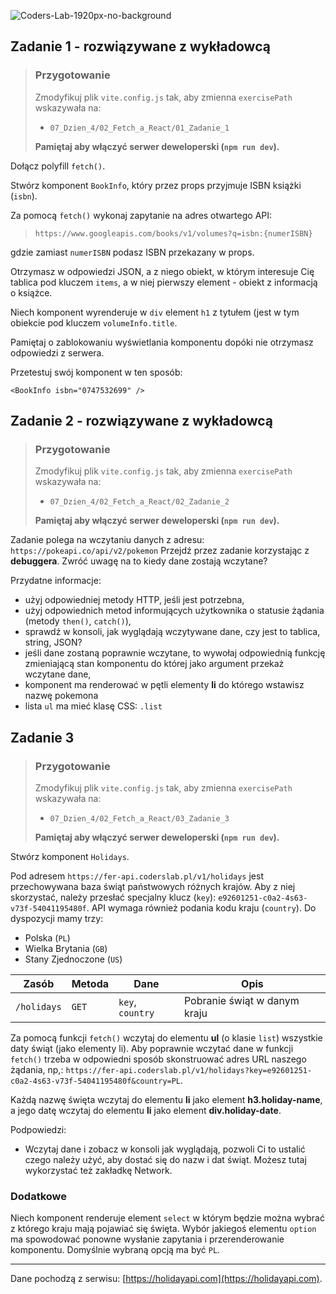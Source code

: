 ![Coders-Lab-1920px-no-background](https://user-images.githubusercontent.com/30623667/104709394-2cabee80-571f-11eb-9518-ea6a794e558e.png)


## Zadanie 1 - rozwiązywane z wykładowcą

> ### Przygotowanie
>
> Zmodyfikuj plik `vite.config.js` tak, aby zmienna `exercisePath` wskazywała na:
>
> - `07_Dzien_4/02_Fetch_a_React/01_Zadanie_1`
>
> **Pamiętaj aby włączyć serwer deweloperski (`npm run dev`).**

Dołącz polyfill `fetch()`.

Stwórz komponent `BookInfo`, który przez props przyjmuje ISBN książki (`isbn`).

Za pomocą `fetch()` wykonaj zapytanie na adres otwartego API:

> `https://www.googleapis.com/books/v1/volumes?q=isbn:{numerISBN}`

gdzie zamiast `numerISBN` podasz ISBN przekazany w props.

Otrzymasz w odpowiedzi JSON, a z niego obiekt, w którym interesuje Cię tablica pod kluczem `items`, a w niej pierwszy element - obiekt z informacją o książce.

Niech komponent wyrenderuje w `div` element `h1` z tytułem (jest w tym obiekcie pod kluczem `volumeInfo.title`.

Pamiętaj o zablokowaniu wyświetlania komponentu dopóki nie otrzymasz odpowiedzi z serwera.

Przetestuj swój komponent w ten sposób:

```JS
<BookInfo isbn="0747532699" />
```


## Zadanie 2 - rozwiązywane z wykładowcą

> ### Przygotowanie
>
> Zmodyfikuj plik `vite.config.js` tak, aby zmienna `exercisePath` wskazywała na:
>
> - `07_Dzien_4/02_Fetch_a_React/02_Zadanie_2`
>
> **Pamiętaj aby włączyć serwer deweloperski (`npm run dev`).**

Zadanie polega na wczytaniu danych z adresu: `https://pokeapi.co/api/v2/pokemon`
Przejdź przez zadanie korzystając z **debuggera**. Zwróć uwagę na to kiedy dane zostają wczytane?

Przydatne informacje:

- użyj odpowiedniej metody HTTP, jeśli jest potrzebna,
- użyj odpowiednich metod informujących użytkownika o statusie żądania (metody `then()`, `catch()`),
- sprawdź w konsoli, jak wyglądają wczytywane dane, czy jest to tablica, string, JSON?
- jeśli dane zostaną poprawnie wczytane, to wywołaj odpowiednią funkcję zmieniającą stan komponentu do której jako argument przekaż wczytane dane,
- komponent ma renderować w pętli elementy **li** do którego wstawisz nazwę pokemona
- lista `ul` ma mieć klasę CSS: `.list`


## Zadanie 3

> ### Przygotowanie
>
> Zmodyfikuj plik `vite.config.js` tak, aby zmienna `exercisePath` wskazywała na:
>
> - `07_Dzien_4/02_Fetch_a_React/03_Zadanie_3`
>
> **Pamiętaj aby włączyć serwer deweloperski (`npm run dev`).**

Stwórz komponent `Holidays`.

Pod adresem `https://fer-api.coderslab.pl/v1/holidays` jest przechowywana baza świąt państwowych różnych krajów.
Aby z niej skorzystać, należy przesłać specjalny klucz (`key`): `e92601251-c0a2-4s63-v73f-54041195480f`. API wymaga również podania kodu kraju (`country`). Do dyspozycji mamy trzy:

- Polska (`PL`)
- Wielka Brytania (`GB`)
- Stany Zjednoczone (`US`)

| Zasób       | Metoda | Dane             | Opis                         |
| ----------- | ------ | ---------------- | ---------------------------- |
| `/holidays` | `GET`  | `key`, `country` | Pobranie świąt w danym kraju |

Za pomocą funkcji `fetch()` wczytaj do elementu **ul** (o klasie `list`) wszystkie daty świąt (jako elementy li).
Aby poprawnie wczytać dane w funkcji `fetch()` trzeba w odpowiedni sposób skonstruować adres URL naszego żądania, np,: `https://fer-api.coderslab.pl/v1/holidays?key=e92601251-c0a2-4s63-v73f-54041195480f&country=PL`.

Każdą nazwę święta wczytaj do elementu **li** jako element **h3.holiday-name**, a jego datę wczytaj do elementu **li** jako element **div.holiday-date**.

Podpowiedzi:

- Wczytaj dane i zobacz w konsoli jak wyglądają, pozwoli Ci to ustalić czego należy użyć, aby dostać się do nazw i dat świąt. Możesz tutaj wykorzystać też zakładkę Network.

### Dodatkowe

Niech komponent renderuje element `select` w którym będzie można wybrać z którego kraju mają pojawiać się święta. Wybór jakiegoś elementu `option` ma spowodować ponowne wysłanie zapytania i przerenderowanie komponentu. Domyślnie wybraną opcją ma być `PL`.

---

Dane pochodzą z serwisu: [https://holidayapi.com](https://holidayapi.com).
